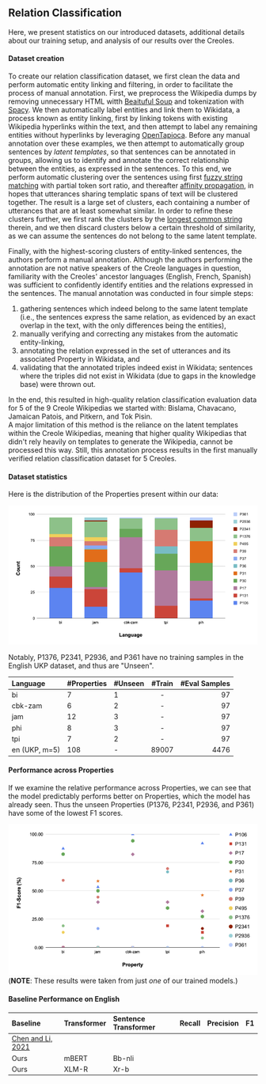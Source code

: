 ## Relation Classification

Here, we present statistics on our introduced datasets, additional details about our training setup, 
and analysis of our results over the Creoles.

#### Dataset creation 

To create our relation classification dataset, we first clean the data and perform automatic entity linking and filtering, in order to facilitate the process of manual annotation. 
First, we preprocess the Wikipedia dumps by removing unnecessary HTML witth [Beaituful Soup](https://www.crummy.com/software/BeautifulSoup/) and tokenization with [Spacy](https://spacy.io).
We then automatically label entities and link them to Wikidata, a process known as entity linking,
first by linking tokens with existing Wikipedia hyperlinks within the text, and then attempt to label any remaining entities without hyperlinks by leveraging [OpenTapioca](https://opentapioca.org/).
Before any manual annotation over these examples, we then attempt to automatically group sentences by *latent templates*, so that sentences can be annotated in groups, allowing us to identify and annotate the correct relationship between the entities, as expressed in the sentences.
To this end, we perform automatic clustering over the sentences using first [fuzzy string matching](https://github.com/seatgeek/thefuzz) with partial token sort ratio, and thereafter [affinity propagation](https://scikit-learn.org/stable/modules/generated/sklearn.cluster.AffinityPropagation.html), in hopes that utterances sharing templatic spans of text will be clustered together.
The result is a large set of clusters, each containing a number of utterances that are at least somewhat similar. 
In order to refine these clusters further, we first rank the clusters by the [longest common string](https://pypi.org/project/suffix-trees/) therein, and we then discard clusters below a certain threshold of similarity, as we can assume the sentences do not belong to the same latent template. 

Finally, with the highest-scoring clusters of entity-linked sentences, the authors perform a manual annotation.
Although the authors performing the annotation are not native speakers of the Creole languages in question, familiarity with the Creoles' ancestor languages (English, French, Spanish) was sufficient to confidently identify entities and the relations expressed in the sentences. 
The manual annotation was conducted in four simple steps: 

1) gathering sentences which indeed belong to the same latent template (i.e., the sentences express the same relation, as evidenced by an exact overlap in the text, with the only differences being the entities), 
2) manually verifying and correcting any mistakes from the automatic entity-linking, 
3) annotating the relation expressed in the set of utterances and its associated Property in Wikidata, and
4) validating that the annotated triples indeed exist in Wikidata; sentences where the triples did not exist in Wikidata (due to gaps in the knowledge base) were thrown out. 

In the end, this resulted in high-quality relation classification evaluation data for 5 of the 9 Creole Wikipedias we started with: Bislama, Chavacano, Jamaican Patois, and Pitkern, and Tok Pisin.  
A major limitation of this method is the reliance on the latent templates within the Creole Wikipedias, meaning that higher quality Wikipedias that didn't rely heavily on templates to generate the Wikipedia, cannot be processed this way.
Still, this annotation process results in the first manually verified relation classification dataset for 5 Creoles.

#### Dataset statistics

Here is the distribution of the Properties present within our data:

![properties](images/count_property_lang.png)

Notably, P1376, P2341, P2936, and P361 have no training samples in the English UKP dataset, and thus are "Unseen".

| Language      | #Properties | #Unseen | #Train  | #Eval Samples | 
|:--------------|:------------|:--------|:-------:|--------------:|
| bi            | 7           | 1       |    -    |            97 | 
| cbk-zam       | 6           | 2       |    -    |            97 | 
| jam           | 12          | 3       |    -    |            97 | 
| phi           | 8           | 3       | -       |            97 | 
| tpi           | 7           | 2       |    -    |            97 |
| en (UKP, m=5) | 108         | -       |  89007  |          4476 | 


#### Performance across Properties

If we examine the relative performance across Properties, we can see that the model predictably performs better on 
Properties, which the model has already seen. Thus the unseen Properties (P1376, P2341, P2936, and P361) have some 
of the lowest F1 scores.

![properties](images/macro_f1_property.png)
(**NOTE**: These results were taken from just *one* of our trained models.)

#### Baseline Performance on English

| Baseline                                                           | Transformer | Sentence Transformer | Recall | Precision | F1 | 
|:-------------------------------------------------------------------|:------------|:---------------------|:-------|:---------:|---:|
| [Chen and Li, 2021](https://aclanthology.org/2021.naacl-main.272/) |             |                      |        |           |    | 
| Ours                                                               | mBERT       | Bb-nli               |        |           |    | 
| Ours                                                               | XLM-R       | Xr-b                 |        |           |    | 

